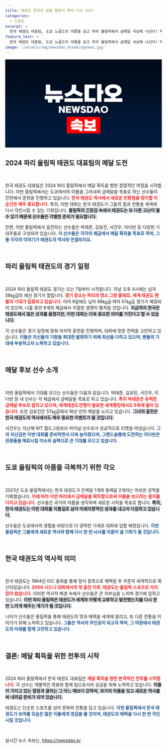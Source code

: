```yaml
---
title: 태권도 한국의 금빛 발차기 역사 다시 쓰다!
categories:
  - 스포츠
excerpt: >
  한국 태권도 대표팀, 도쿄 노골드의 아픔을 딛고 파리 올림픽에서 금메달 사냥에 나선다! 박태준을 시작으로 서건우, 김유진, 이다빈 등 대표 선수들이 메달을 향한 뜨거운 도전을 펼친다.
feature_text: >
  한국 태권도 대표팀, 도쿄 노골드의 아픔을 딛고 파리 올림픽에서 금메달 사냥에 나선다! 박태준을 시작으로 서건우, 김유진, 이다빈 등 대표 선수들이 메달을 향한 뜨거운 도전을 펼친다.
image: '/assets/img/newsdao_breakingnews.jpg'
---
```


<p><img src="/assets/img/newsdao_breakingnews.jpg" alt="pcversion 속보" /></p>

<h2 data-ke-size="size26">2024 파리 올림픽 태권도 대표팀의 메달 도전</h2>

<p data-ke-size="size16">&nbsp;</p>

<p>한국 태권도 대표팀은 2024 파리 올림픽에서 메달 획득을 향한 정열적인 여정을 시작합니다. 이번 올림픽에서는 도쿄에서의 아픔을 그러내며 금메달을 목표로 하는 선수들이 진천에서 훈련을 진행하고 있습니다. <b><span style="color: #ee2323;">한국 태권도 역사에서 새로운 전환점을 맞이할 이 순간은 매우 중요합니다.</span></b> 특히, 이번 대회는 한국 태권도가 그들의 힘과 전통을 세계에 다시 각인시킬 수 있는 기회입니다. <b><span style="background-color: #21538527;">올림픽의 긴장감 속에서 태권도는 또 다른 고난이 될 수 있기 때문에 선수들은 각별한 준비가 필요합니다.</span></b> </p>

<p>한편, 이번 올림픽에서 출전하는 선수들은 박태준, 김유진, 서건우, 이다빈 등 다양한 기대주들로 구성되어 있습니다. <b><span style="color: #1a5490;">이 선수들은 각각의 체급에서 메달 획득을 목표로 하며, 그들 각각의 이야기가 태권도의 역사와 연결되지요.</span></b></p>

<p data-ke-size="size16">&nbsp;</p>

<h2 data-ke-size="size26">파리 올림픽 태권도의 경기 일정</h2>

<p data-ke-size="size16">&nbsp;</p>

<p>2024 파리 올림픽 태권도 경기는 오는 7일부터 시작됩니다. 이날 오후 4시에는 남자 58㎏급의 예선 경기가 열립니다. <b><span style="color: #ee2323;">경기 장소는 파리의 명소 그랑 팔레로, 세계 태권도 팬들의 기대가 집중되고 있습니다.</span></b> 이어 8일에도 남자 68㎏급·여자 57㎏급 경기가 예정되어 있으며, 나흘 동안 8개의 체급에서 치열한 경쟁이 펼쳐질 것입니다. <b><span style="background-color: #21538527;">지금까지 한국은 태권도에서 많은 성과를 올렸지만, 이번 대회는 더욱 중요한 의미를 가진다고 할 수 있습니다.</span></b> </p>

<p>각 선수들은 경기 일정에 맞춰 마지막 훈련을 진행하며, 대회에 맞춘 전략을 고안하고 있습니다. <b><span style="color: #1a5490;">이들은 자신들의 기량을 최대한 발휘하기 위해 최선을 다하고 있으며, 팬들의 기대에 부응하고자 노력하고 있습니다.</span></b></p>

<p data-ke-size="size16">&nbsp;</p>

<h2 data-ke-size="size26">메달 후보 선수 소개</h2>

<p data-ke-size="size16">&nbsp;</p>

<p>이번 올림픽에서 기대를 모으는 선수들은 다음과 같습니다. 박태준, 김유진, 서건우, 이다빈 등 네 선수는 각 체급에서 금메달을 목표로 하고 있습니다. <b><span style="color: #ee2323;">특히 박태준은 유력한 금메달 후보로 꼽히고 있으며, 세계태권도연맹이 발표한 세계랭킹에서도 5위에 올라 있습니다.</span></b> 또한 김유진은 57㎏급에서 16년 만의 메달을 노리고 있습니다. <b><span style="background-color: #21538527;">그녀의 출전은 한국 태권도의 역사에서도 매우 중요한 이벤트가 될 것입니다.</span></b></p>

<p>서건우는 지난해 WT 월드그랑프리 파이널 선수로서 성공적으로 티켓을 따냈습니다. <b><span style="color: #1a5490;">그의 자신감은 이번 대회를 준비하면서 더욱 높아졌으며, 그랜드슬램에 도전하는 이다빈은 관중들을 매료시킬 미소와 실력으로 큰 기대를 모으고 있습니다.</span></b></p>

<p data-ke-size="size16">&nbsp;</p>

<h2 data-ke-size="size26">도쿄 올림픽의 아픔을 극복하기 위한 각오</h2>

<p data-ke-size="size16">&nbsp;</p>

<p>2021년 도쿄 올림픽에서는 한국 태권도가 은메달 1개와 동메달 2개라는 아쉬운 성적을 기록했습니다. <b><span style="color: #ee2323;">이에 따라 이번 파리에서 금메달을 획득함으로써 아픔을 씻으려는 결의를 다지고 있습니다.</span></b> 선수들은 과거의 아픔을 생각하며 새로운 시작을 목표로 합니다. <b><span style="background-color: #21538527;">특히, 한국 태권도는 이번 대회를 지름길로 삼아 미래지향적인 성과를 내고자 다짐하고 있습니다.</span></b> </p>

<p>선수들은 도쿄에서의 경험을 바탕으로 더 강력한 기세로 대회에 임할 예정입니다. <b><span style="color: #1a5490;">이번 올림픽은 그들에게 새로운 역사와 함께 다시 한 번 뇌사를 이끌어 낼 기회가 될 것입니다.</span></b></p>

<p data-ke-size="size16">&nbsp;</p>

<h2 data-ke-size="size26">한국 태권도의 역사적 의미</h2>

<p data-ke-size="size16">&nbsp;</p>

<p>한국 태권도는 1994년 IOC 총회를 통해 정식 종목으로 채택된 후 꾸준히 세계적으로 확산되었습니다. <b><span style="color: #ee2323;">2000 시드니 대회에서의 첫 출전 이후, 태권도는 올림픽 스포츠로 자리 잡아 왔습니다.</span></b> 이러한 역사적 배경 속에서 선수들은 큰 자부심을 느끼며 경기에 임하고 있습니다. <b><span style="background-color: #21538527;">이번 파리 올림픽은 태권도가 세계와 어떻게 교류하고 발전했는지를 다시 한 번 느끼게 해주는 계기가 될 것입니다.</span></b></p>

<p>나아가 선수들은 올림픽을 통해 태권도의 멋과 매력을 세계에 알리고, 또 다른 전통을 이어가기 위해 노력하고 있습니다. <b><span style="color: #1a5490;">그들은 역사의 주인공이 되고자 하며, 그 여정에서 태권도의 미래를 함께 고민하고 있습니다.</span></b></p>

<p data-ke-size="size16">&nbsp;</p>

<h2 data-ke-size="size26">결론: 메달 획득을 위한 전투의 시작</h2>

<p data-ke-size="size16">&nbsp;</p>

<p>2024 파리 올림픽에서 한국 태권도 대표팀은 <b><span style="color: #ee2323;">메달 획득을 향한 본격적인 전투를 시작합니다.</span></b> 각 선수는 개별적인 목표와 함께 팀으로서의 성공을 위해 노력하고 있습니다. <b><span style="background-color: #21538527;">이들이 가지고 있는 열정과 결의는 그 어느 때보다 강하며, 과거의 아픔을 잊고 새로운 역사를 써 내려갈 준비가 되어 있습니다.</span></b></p>

<p>태권도는 단순한 스포츠를 넘어 문화와 전통을 담고 있습니다. <b><span style="color: #1a5490;">이번 올림픽에서 한국 태권도가 보여줄 모습은 많은 이들에게 영감을 줄 것이며, 태권도의 매력을 다시 한 번 각인시킬 것입니다.</span></b></p>

<p data-ke-size="size16">&nbsp;</p>
실시간 뉴스 속보는, <a href="https://newsdao.kr" rel="dofollow">https://newsdao.kr</a>


